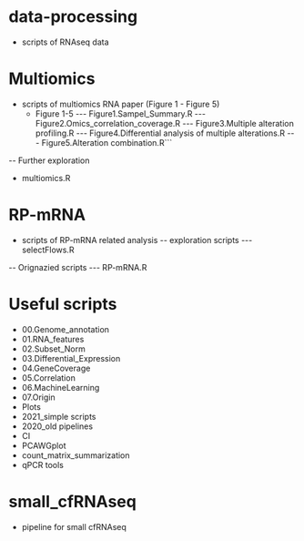 # data-processing
- scripts of RNAseq data

# Multiomics
- scripts of multiomics RNA paper (Figure 1 - Figure 5)
  - Figure 1-5
--- Figure1.Sampel_Summary.R
--- Figure2.Omics_correlation_coverage.R
--- Figure3.Multiple alteration profiling.R
--- Figure4.Differential analysis of multiple alterations.R
--- Figure5.Alteration combination.R```

-- Further exploration
- multiomics.R

# RP-mRNA
- scripts of RP-mRNA related analysis
-- exploration scripts
--- selectFlows.R

-- Orignazied scripts
--- RP-mRNA.R

# Useful scripts
- 00.Genome_annotation
- 01.RNA_features
- 02.Subset_Norm
- 03.Differential_Expression
- 04.GeneCoverage
- 05.Correlation
- 06.MachineLearning
- 07.Origin
- Plots
- 2021_simple scripts
- 2020_old pipelines
- CI 
- PCAWGplot
- count_matrix_summarization
- qPCR tools

# small_cfRNAseq
- pipeline for small cfRNAseq
